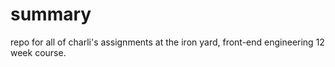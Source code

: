 # summary

repo for all of charli's assignments at the iron yard, front-end engineering 12 week course.
